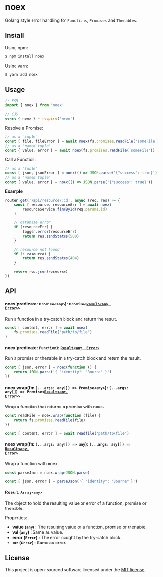 # noex

Golang style error handling for `Functions`, `Promises` and `Thenables`.

## Install

Using npm:
```sh
$ npm install noex
```

Using yarn:
```sh
$ yarn add noex
```

## Usage
```js
// ESM
import { noex } from 'noex'
```
```js
// CJS
const { noex } = require('noex')
```

Resolve a Promise:
```js
// as a "tuple"
const [ file, fileError ] = await noex(fs.promises.readFile('someFile'))
// as a "named tuple"
const { value, error } = await noex(fs.promises.readFile('someFile'))
```

Call a Function:
```js
// as a "tuple"
const [ json, jsonError ] = noex(() => JSON.parse('{"success": true}'))
// as a "named tuple"
const { value, error } = noex(() => JSON.parse('{"success": true}'))
```

**Example**
```js
router.get('/api/resource/:id', async (req, res) => {
    const [ resource, resourceErr ] = await noex(
        resourceService.findById(req.params.id)
    )

    // database error
    if (resourceErr) {
        logger.error(resourceErr)
        return res.sendStatus(500)
    }

    // resource not found
    if (! resource) {
        return res.sendStatus(404)
    }

    return res.json(resource)
})
```

## API
#### noex(predicate: `Promise<any>`): <code>Promise<[Result<any, Error>](#result-arrayany-error)></code>
Run a function in a try-catch block and return the result.
```js
const [ content, error ] = await noex(
    fs.promises.readFile('path/to/file')
)
```

#### noex(predicate: `Function`): <code>[Result<any, Error>](#result-arrayany-error)</code>
Run a promise or thenable in a try-catch block and return the result.
```js
const [ json, error ] = noex(function () {
    return JSON.parse('{ "identity": "Bourne" }')
})
```

#### noex.wrap(fn: `(...args: any[]) => Promise<any>`): <code>(...args: any[]) => Promise<[Result<any, Error>](#result-arrayany-error)></code>
Wrap a function that returns a promise with noex.
```js
const readFile = noex.wrap(function (file) {
    return fs.promises.readFile(file)
})

const [ content, error ] = await readfile('path/to/file')
```
#### noex.wrap(fn: `(...args: any[]) => any`): <code>(...args: any[]) => [Result<any, Error>](#result-arrayany-error)</code>
Wrap a function with noex.
```js
const parseJson = noex.wrap(JSON.parse)

const [ json, error ] = parseJson('{ "identity": "Bourne" }')
```

#### Result: `Array<any>`
The object to hold the resulting value or error of a function, promise or thenable.

Properties:
* **value (`any`)** : The resulting value of a function, promise or thenable.
* **val (`any`)** : Same as value.
* **error (`Error`)** : The error caught by the try-catch block.
* **err (`Error`)** : Same as error.

## License

This project is open-sourced software licensed under the [MIT license](./LICENSE).
